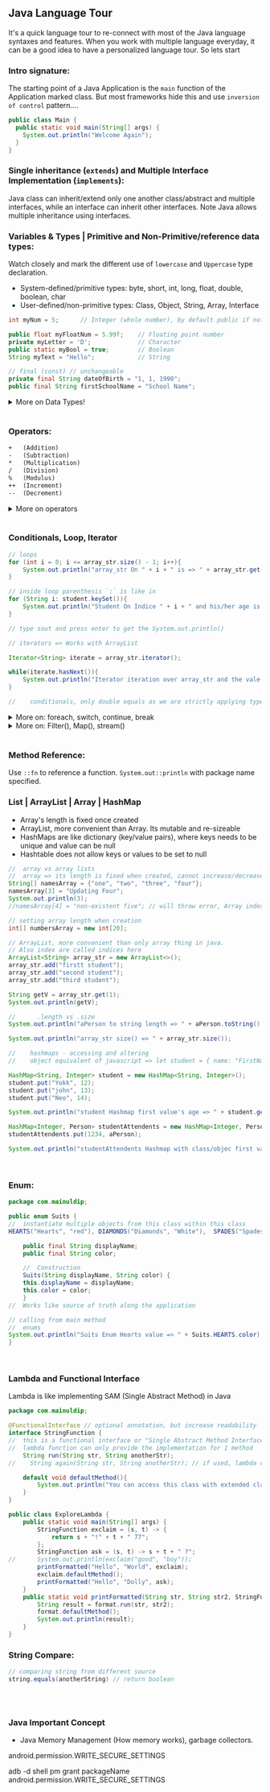 ## Java Language Tour
It's a quick language tour to re-connect with most of the Java language syntaxes and features. When you work with multiple language everyday, it can be a good idea to have a personalized language tour. So lets start

### Intro signature:
The starting point of a Java Application is the `main` function of the Application marked class.
But most frameworks hide this and use `inversion of control` pattern....

```java
public class Main {
  public static void main(String[] args) {
    System.out.println("Welcome Again");
  }
}
```

### Single inheritance (`extends`) and Multiple Interface Implementation (`implements`):
Java class can inherit/extend only one another class/abstract and multiple interfaces, while an interface can inherit other interfaces.
Note Java allows multiple inheritance using interfaces.

### Variables & Types | Primitive and Non-Primitive/reference data types:
Watch closely and mark the different use of `lowercase` and `Uppercase` type declaration.
- System-defined/primitive types: byte, short, int, long, float, double, boolean, char
- User-defined/non-primitive types: Class, Object, String, Array, Interface 
```java
int myNum = 5;      // Integer (whole number), by default public if not mentioned private

public float myFloatNum = 5.99f;    // Floating point number
private myLetter = 'D';             // Character
public static myBool = true;        // Boolean
String myText = "Hello";            // String

// final (const) // unchangeable
private final String dateOfBirth = "1, 1, 1990";
public final String firstSchoolName = "School Name";
```

<details>

<summary>More on Data Types!</summary>

<br/>

### Primitive and Non-Primitive/reference data types:

- System-defined/primitive types: byte, short, int, long, float, double, boolean, char
- User-defined/non-primitive types: Class, Object, String, Array, Interface 


### Type casting/conversion: 2 types

1. Widening Casting (automatically) - converting a smaller type to a larger type size
    - byte -> short -> char -> int -> long -> float -> double

```java
int myInt = 9;
double myDouble = myInt; // Automatic casting: int to double

System.out.println(myInt);      // Outputs 9
System.out.println(myDouble);   // Outputs 9.0
```

2. Narrowing Casting (manually) - converting a larger type to a smaller size type
    - double -> float -> long -> int -> char -> short -> byte 

```java
double myDouble = 9.78d;
int myInt = (int) myDouble; // Manual casting: double to int

System.out.println(myDouble);   // Outputs 9.78
System.out.println(myInt);      // Outputs 9

Double changingType = (double) aWholeNum;
String changingTypeString = String.valueOf( aDecimalPoinNum ); // also Double.toString(value)
```

</details>

<br/>

### Operators:
```txt
+	(Addition)
-	(Subtraction)
*	(Multiplication)
/	(Division)
%	(Modulus)
++	(Increment)
--	(Decrement)
```

<details>
    <summary> More on operators </summary>

<br/>

### assignment operators
- \=
- \+=
- \-=
- \*=
- \/=
- \%=
- \&= (bitwise AND)
- \|= (bitwise inclusive OR )
- \^= (bitwise exclusive OR )
- \>>= (bitwise signed right shift operator )
- \<<= (bitwise signed left shift operator )
- \<<< (bitwise unsigned right shift )


### Comparison Operators

- \==
- \!=
- \>
- \<
- \>=
- \<=

### Logical Operators

- \&& 
- \|| 
- \!

</details>

<br/>

### Conditionals, Loop, Iterator
```java
// loops
for (int i = 0; i <= array_str.size() - 1; i++){
    System.out.println("array_str On " + i + " is => " + array_str.get(i));
}

// inside loop parenthesis `:` is like in
for (String i: student.keySet()){
    System.out.println("Student On Indice " + i + " and his/her age is " + student.get(i));
}

// type sout and press enter to get the System.out.println()

// iterators => Works with ArrayList

Iterator<String> iterate = array_str.iterator();

while(iterate.hasNext()){
    System.out.println("Iterator iteration over array_str and the vale is => " + it.next());
}

//    conditionals, only double equals as we are strictly applying type system
```

<details>
<summary>More on: foreach, switch, continue, break</summary>


<br/>

```java
switch(expression) {
  case x:
    // code block
    break;
  case y:
    // code block
    break;
  default:
    // code block
}

//  foreach, lambda and method reference expression
List<String> alphabets = new ArrayList<>(Arrays.asList("aa", "bbb", "cat", "dog")); 
alphabets.forEach(s -> System.out.println(s));

// Using method reference
alphabets.forEach(System.out::println);


// Break and Continue
for (int i = 0; i < 10; i++) {
  if( i == 2){
     continue; // skip to the next iteration/loop
    } else if (i == 4) {
    break; // will end the iteration when match
  }
  System.out.println(i);
}
```



</details>

<details>
<summary>More on: Filter(), Map(), stream()</summary>

```java
import java.util.ArrayList;
import java.util.Arrays;
import java.util.List;

/**
 * loop over a list, set or any collection with filtering and transformation and also in parallel.
 */
public class HigherOrderMethods {

    public static void main(String args[]) {

       List<String> alphabets = new ArrayList<>(
                                 Arrays.asList("aa", "bbb", "cac", "dog"));
       
       // looping over all elements using Iterable.forEach() method
       alphabets.forEach(s -> System.out.println(s));
       
       // replace lambda expression with method reference
       alphabets.forEach(System.out::println);
       
       // forEach() method on Stream class, which operates
       // on stream and allows to use stream methods e.g. filter(), map() etc
       
       alphabets.stream().forEach(System.out::println);
       
       // only print elmements which startswith "a"
       alphabets.stream()
               .filter(s -> s.startsWith("a"))
               .forEach(System.out::println);
       
       // filter out only which has length greater than 2
       alphabets.stream()
               .filter(s -> s.length() > 2)
               .forEach(System.out::println);

       
       // print length of each string using map()
       alphabets.stream()
               .mapToInt(s -> s.length())
               .forEach(System.out::println);
       
       // calculating sum of length of all string
       alphabets.stream()
               .mapToInt(s -> s.length())
               .sum();
    }
}
```
</details>

<br/>

### Method Reference:
Use `::fn` to reference a function. `System.out::println` with package name specified.

### List | ArrayList | Array | HashMap
- Array's length is fixed once created
- ArrayList, more convenient than Array. Its mutable and re-sizeable
- HashMaps are like dictionary (key/value pairs), where keys needs to be unique and value can be null
- Hashtable does not allow keys or values to be set to null 
```java
//  array vs array lists
//  array => its length is fixed when created, cannot increase/decrease length but values are changeable
String[] namesArray = {"one", "two", "three", "four"};
namesArray[3] = "Updating Four";
System.out.println(3);
//namesArray[4] = "non-existent five"; // will throw error, Array index is out of bound

// setting array length when creation
int[] numbersArray = new int[20];

// ArrayList, more convenient than only array thing in java.
// Also index are called indices here
ArrayList<String> array_str = new ArrayList<>();
array_str.add("firstt student");
array_str.add("second student");
array_str.add("third student");

String getV = array_str.get(1);
System.out.println(getV);

//      .length vs .size
System.out.println("aPerson to string length => " + aPerson.toString().length());

System.out.println("array_str size() => " + array_str.size());

//    hashmaps - accessing and altering
//    object equivalent of javascript => let student = { name: "FirstName", age: 14 }

HashMap<String, Integer> student = new HashMap<String, Integer>();
student.put("Yokk", 12);
student.put("john", 13);
student.put("Neo", 14);

System.out.println("student Hashmap first value's age => " + student.get("Yokk"));

HashMap<Integer, Person> studentAttendents = new HashMap<Integer, Person>();
studentAttendents.put(1234, aPerson);

System.out.println("studentAttendents Hashmap with class/objec first value => " + studentAttendents.get(1234).getFullName());
```

<br/>

### Enum:
```java 
package com.mainuldip;

public enum Suits {
//  instantiate multiple objects from this class within this class
HEARTS("Hearts", "red"), DIAMONDS("Diamonds", "White"),  SPADES("Spades", "Blue"), CLUBS("Clubs", "Green");

    public final String displayName;
    public final String color;

    //  Construction
    Suits(String displayName, String color) {
    this.displayName = displayName;
    this.color = color;
    }
//  Works like source of truth along the application

// calling from main method
//  enums
System.out.println("Suits Enum Hearts value => " + Suits.HEARTS.color);
}
```

<br/>

### Lambda and Functional Interface
Lambda is like implementing SAM (Single Abstract Method) in Java
```java
package com.mainuldip;

@FunctionalInterface // optional annotation, but increase readability
interface StringFunction {
//  this is a functional interface or "Single Abstract Method Interface"
//  lambda function can only provide the implementation for 1 method
    String run(String str, String anotherStr);
//    String again(String str, String anotherStr); // if used, lambda cannot handle more than one abstract method

    default void defaultMethod(){
        System.out.println("You can access this class with extended class without overriding");
    }
}

public class ExploreLambda {
    public static void main(String[] args) {
        StringFunction exclaim = (s, t) -> {
            return s + "!" + t + " 77";
        };
        StringFunction ask = (s, t) -> s + t + " ?";
//      System.out.println(exclaim("good", "boy"));
        printFormatted("Hello", "World", exclaim);
        exclaim.defaultMethod();
        printFormatted("Hello", "Dolly", ask);
    }
    public static void printFormatted(String str, String str2, StringFunction format) {
        String result = format.run(str, str2);
        format.defaultMethod();
        System.out.println(result);
    }
}
```

### String Compare:
```java
// comparing string from different source
string.equals(anotherString) // return boolean
```

<br/>

```java

```


### Java Important Concept
 - Java Memory Management (How memory works), garbage collectors.

 android.permission.WRITE_SECURE_SETTINGS

 adb -d shell pm grant packageName  android.permission.WRITE_SECURE_SETTINGS